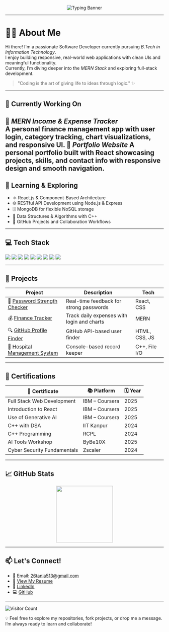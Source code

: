 <!-- ACTION BANNER -->
<p align="center">
  <img src="https://readme-typing-svg.herokuapp.com?font=Fira+Code&weight=500&size=22&pause=1000&color=F7006D&center=true&vCenter=true&width=800&lines=Hi+%F0%9F%91%8B+I'm+Tania!;B.Tech+IT+Student+%7C+Frontend+Developer;MERN+Stack+Learner+%7C+React+Enthusiast;Building+clean+and+interactive+web+apps!" alt="Typing Banner" />
</p>

---

# 👩‍💻 About Me

Hi there! I'm a passionate Software Developer currently pursuing *B.Tech in Information Technology*.  
I enjoy building responsive, real-world web applications with clean UIs and meaningful functionality.  
Currently, I’m diving deeper into the *MERN Stack* and exploring full-stack development.  

> "Coding is the art of giving life to ideas through logic." ✨

---

## 🔧 Currently Working On

💼 *MERN Income & Expense Tracker*  
A personal finance management app with user login, category tracking, chart visualizations, and responsive UI.
💼 *Portfolio Website*
A personal portfolio built with React showcasing projects, skills, and contact info with responsive design and smooth navigation.
---

## 🌱 Learning & Exploring

- ⚛ React.js & Component-Based Architecture  
- 🌐 RESTful API Development using Node.js & Express  
- 🗄 MongoDB for flexible NoSQL storage  
- 🧠 Data Structures & Algorithms with C++  
- 📂 GitHub Projects and Collaboration Workflows  

---

## 💻 Tech Stack

<p>
  <img src="https://img.shields.io/badge/HTML5-E34F26?style=for-the-badge&logo=html5&logoColor=white"/>
  <img src="https://img.shields.io/badge/CSS3-1572B6?style=for-the-badge&logo=css3&logoColor=white"/>
  <img src="https://img.shields.io/badge/JavaScript-F7DF1E?style=for-the-badge&logo=javascript&logoColor=black"/>
  <img src="https://img.shields.io/badge/React-20232A?style=for-the-badge&logo=react&logoColor=61DAFB"/>
  <img src="https://img.shields.io/badge/Node.js-339933?style=for-the-badge&logo=nodedotjs&logoColor=white"/>
  <img src="https://img.shields.io/badge/Express.js-404D59?style=for-the-badge&logo=express&logoColor=white"/>
  <img src="https://img.shields.io/badge/MongoDB-4EA94B?style=for-the-badge&logo=mongodb&logoColor=white"/>
  <img src="https://img.shields.io/badge/Git-F05032?style=for-the-badge&logo=git&logoColor=white"/>
  <img src="https://img.shields.io/badge/GitHub-181717?style=for-the-badge&logo=github&logoColor=white"/>
</p>

---

## 🧩 Projects

| Project | Description | Tech |
|--------|-------------|------|
| 🔐 [Password Strength Checker](https://github.com/Tania2607/Password_validation) | Real-time feedback for strong passwords | React, CSS |
| 💰 [Finance Tracker](https://github.com/Tania2607/Finance_manager) | Track daily expenses with login and charts | MERN |
| 🔍 [GitHub Profile Finder](https://github.com/Tania2607/Github_Profile_Finder) | GitHub API-based user finder | HTML, CSS, JS |
| 🏥 [Hospital Management System](https://github.com/Tania2607/Hospital_Management_System) | Console-based record keeper | C++, File I/O |

---

## 🏅 Certifications

| 🧾 Certificate | 📚 Platform | 🗓 Year |
|----------------|-------------|---------|
| Full Stack Web Development | IBM – Coursera | 2025 |
| Introduction to React | IBM – Coursera | 2025 |
| Use of Generative AI | IBM – Coursera | 2025 |
| C++ with DSA | IIT Kanpur | 2024 |
| C++ Programming | RCPL | 2024 |
| AI Tools Workshop | ByBe10X | 2025 |
| Cyber Security Fundamentals | Zscaler | 2024 |

---

## 📈 GitHub Stats

<p align="center">
  <img src="https://github-readme-stats.vercel.app/api/top-langs/?username=Tania2607&layout=compact&theme=gruvbox" height="180"/>
</p>

---

## 📫 Let's Connect!

- 📧 Email: [26tania513@gmail.com](mailto:26tania513@gmail.com)  
- 🔗 [View My Resume](https://drive.google.com/file/d/115c3JCQBYKoAk3cQugS74BBl-dY2u1SN/view?usp=drivesdk)  
- 💼 [LinkedIn](https://www.linkedin.com/in/tania-68668a349/)  
- 💻 [GitHub](https://github.com/Tania2607)

---

![Visitor Count](https://komarev.com/ghpvc/?username=Tania2607&style=flat-square&color=blue)

💡 Feel free to explore my repositories, fork projects, or drop me a message. I’m always ready to learn and collaborate!
